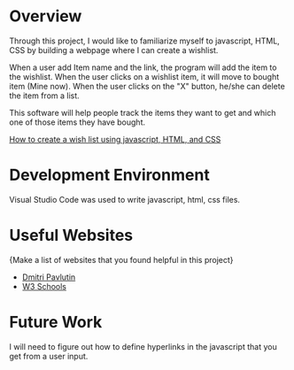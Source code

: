 # Overview

Through this project, I would like to familiarize myself to javascript, HTML, CSS by building a webpage where I can create a wishlist.

When a user add Item name and the link, the program will add the item to the wishlist. When the user clicks on a wishlist item, it will move to bought item (Mine now). When the user clicks on the "X" button, he/she can delete the item from a list.

This software will help people track the items they want to get and which one of those items they have bought.

[How to create a wish list using javascript, HTML, and CSS](https://youtu.be/O4V7mmVzeZA)

# Development Environment

Visual Studio Code was used to write javascript, html, css files.

# Useful Websites

{Make a list of websites that you found helpful in this project}

- [Dmitri Pavlutin](https://dmitripavlutin.com/7-tips-to-handle-undefined-in-javascript/#:~:text=The%20short%20answer%20is%20that%20JavaScript%20interpreter%20returns,person%20%3D%20%7B%20name%3A%20%27John%20Smith%27%20%7D%3B%20person.age%3B)
- [W3 Schools](https://www.w3schools.com/JS/js_let.asp)

# Future Work

I will need to figure out how to define hyperlinks in the javascript that you get from a user input.